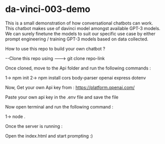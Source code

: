 # da-vinci-003-demo

This is a small demonstration of how conversational chatbots can work.
This chatbot makes use of davinci model amongst available GPT-3 models.
We can surely finetune the models to suit our specific use case by either prompt engineering / training GPT-3 models based on data collected.


How to use this repo to build your own chatbot ? 

--Clone this repo using ---> git clone repo-link

Once cloned, move to the Api folder and run the following commands :

1-> npm init
2-> npm install cors body-parser openai express dotenv

Now, Get your own Api key from : https://platform.openai.com/

Paste your own api key in the .env file and save the file

Now open terminal and run the following command :

1-> node .

Once the server is running :

Open the index.html and start prompting :)


